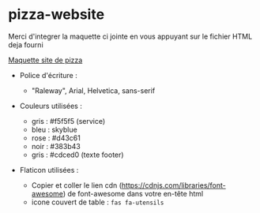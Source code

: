 # pizza-website

Merci d'integrer la maquette ci jointe en vous appuyant sur le fichier HTML deja fourni

[Maquette site de pizza](maquette.pdf)

* Police d'écriture :
    * "Raleway", Arial, Helvetica, sans-serif

* Couleurs utilisées :
    * gris : #f5f5f5 (service)
    * bleu : skyblue
    * rose : #d43c61
    * noir : #383b43
    * gris : #cdced0 (texte footer)

* Flaticon utilisées :
    * Copier et coller le lien cdn (https://cdnjs.com/libraries/font-awesome) de font-awesome dans votre en-tête html 
    * icone couvert de table : `fas fa-utensils`



